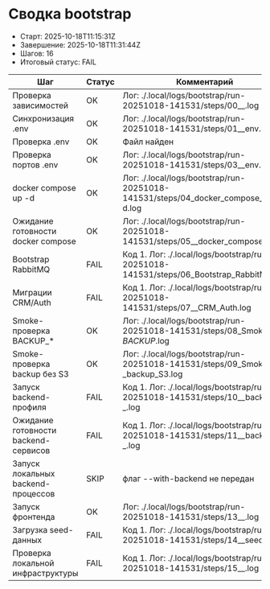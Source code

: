 # Сводка bootstrap

* Старт: 2025-10-18T11:15:31Z
* Завершение: 2025-10-18T11:31:44Z
* Шагов: 16
* Итоговый статус: FAIL

| Шаг | Статус | Комментарий | Лог |
| --- | --- | --- | --- |
| Проверка зависимостей | OK | Лог: ./.local/logs/bootstrap/run-20251018-141531/steps/00__.log | ./.local/logs/bootstrap/run-20251018-141531/steps/00__.log |
| Синхронизация .env | OK | Лог: ./.local/logs/bootstrap/run-20251018-141531/steps/01__env.log | ./.local/logs/bootstrap/run-20251018-141531/steps/01__env.log |
| Проверка .env | OK | Файл найден | — |
| Проверка портов .env | OK | Лог: ./.local/logs/bootstrap/run-20251018-141531/steps/03__env.log | ./.local/logs/bootstrap/run-20251018-141531/steps/03__env.log |
| docker compose up -d | OK | Лог: ./.local/logs/bootstrap/run-20251018-141531/steps/04_docker_compose_up_-d.log | ./.local/logs/bootstrap/run-20251018-141531/steps/04_docker_compose_up_-d.log |
| Ожидание готовности docker compose | OK | Лог: ./.local/logs/bootstrap/run-20251018-141531/steps/05__docker_compose.log | ./.local/logs/bootstrap/run-20251018-141531/steps/05__docker_compose.log |
| Bootstrap RabbitMQ | FAIL | Код 1. Лог: ./.local/logs/bootstrap/run-20251018-141531/steps/06_Bootstrap_RabbitMQ.log | ./.local/logs/bootstrap/run-20251018-141531/steps/06_Bootstrap_RabbitMQ.log |
| Миграции CRM/Auth | FAIL | Код 1. Лог: ./.local/logs/bootstrap/run-20251018-141531/steps/07__CRM_Auth.log | ./.local/logs/bootstrap/run-20251018-141531/steps/07__CRM_Auth.log |
| Smoke-проверка BACKUP_* | OK | Лог: ./.local/logs/bootstrap/run-20251018-141531/steps/08_Smoke-_BACKUP_.log | ./.local/logs/bootstrap/run-20251018-141531/steps/08_Smoke-_BACKUP_.log |
| Smoke-проверка backup без S3 | OK | Лог: ./.local/logs/bootstrap/run-20251018-141531/steps/09_Smoke-_backup_S3.log | ./.local/logs/bootstrap/run-20251018-141531/steps/09_Smoke-_backup_S3.log |
| Запуск backend-профиля | FAIL | Код 1. Лог: ./.local/logs/bootstrap/run-20251018-141531/steps/10__backend-_.log | ./.local/logs/bootstrap/run-20251018-141531/steps/10__backend-_.log |
| Ожидание готовности backend-сервисов | FAIL | Код 1. Лог: ./.local/logs/bootstrap/run-20251018-141531/steps/11__backend-_.log | ./.local/logs/bootstrap/run-20251018-141531/steps/11__backend-_.log |
| Запуск локальных backend-процессов | SKIP | флаг --with-backend не передан | — |
| Запуск фронтенда | OK | Лог: ./.local/logs/bootstrap/run-20251018-141531/steps/13__.log | ./.local/logs/bootstrap/run-20251018-141531/steps/13__.log |
| Загрузка seed-данных | FAIL | Код 1. Лог: ./.local/logs/bootstrap/run-20251018-141531/steps/14__seed-_.log | ./.local/logs/bootstrap/run-20251018-141531/steps/14__seed-_.log |
| Проверка локальной инфраструктуры | FAIL | Код 1. Лог: ./.local/logs/bootstrap/run-20251018-141531/steps/15__.log | ./.local/logs/bootstrap/run-20251018-141531/steps/15__.log |
